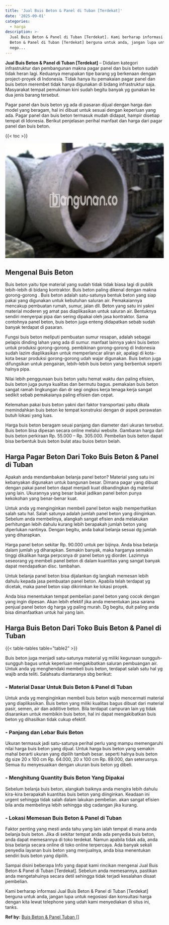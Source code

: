 ```yaml
---
title: 'Jual Buis Beton & Panel di Tuban [Terdekat]'
date: '2025-09-01'
categories:
  - harga
description: >-
  Jual Buis Beton & Panel di Tuban [Terdekat]. Kami berharap informasi Jual Buis
  Beton & Panel di Tuban [Terdekat] berguna untuk anda, jangan lupa untuk
  nego...
---
```


**Jual Buis Beton & Panel di Tuban \[Terdekat\]** – Didalam kategori infrastruktur dan pembangunan makna pagar panel dan buis beton sudah tidak heran lagi. Keduanya merupakan tipe barang yg berkenaan dengan project-proyek di Indonesia. Tidak hanya itu pemakaian pagar panel dan buis beton merembet tidak hanya digunakan di bidang infrastruktur saja. Masyarakat tempat pemukiman kini sudah begitu banyak yg gunakan ke dua jenis barang tersebut.

Pagar panel dan buis beton yg ada di pasaran dijual dengan harga dan model yang beragam, hal ini dibuat untuk sesuai dengan keperluan yang ada. Pagar panel dan buis beton termasuk mudah didapat, hampir disetiap tempat di Idonesia. Berikut penjelasan perihal manfaat dan harga dari pagar panel dan buis beton.

{{< toc >}}

![Jual Buis Beton & Panel di Tuban [Terdekat]](/images/jual-panel-buis-beton-murah-05.png)

## Mengenal Buis Beton

Buis beton yaitu tipe material yang sudah tidak tidak biasa lagi di publik lebih-lebih di bidang kontraktor. Buis beton paling dikenal dengan makna gorong-gorong . Buis beton adalah satu-satunya bentuk beton yang siap pakai yang digunakan untuk kebutuhan saluran air. Pemakaiannya mencakup pembuatan rumah, sumur, jalan dll. Beton yang satu ini yakni material moderen yg amat pas diaplikasikan untuk saluran air. Bentuknya sendiri menyerpai pipa dan sering dipakai oleh jasa kontraktor. Sama contohnya panel beton, buis beton juga enteng didapatkan sebab sudah banyak terdapat di pasaran.

Fungsi buis beton meliputi pembuatan sumur resapan, adalah sebagai pelapis dinding lahan yang ada di sumur. manfaat lainnya yakni buis beton untuk produksi gorong-gorong. pembikinan gorong-gorong di Indonesia sudah lazim diaplikasikan untuk memperlancar aliran air, apalagi di kota-kota besar produksi gorong-gorong udah wajar digunakan. Buis beton juga difungsikan untuk pengairan, lebih-lebih buis beton yang berbentuk seperti halnya pipa.

Nilai lebih penggunaan buis beton yaitu hemat waktu dan paling efisien, buis beton juga punya kualitas dan bermutu bagus. pemakaian buis beton sangat ramah lingkungan dan dr segi ongkos kerja tenaga kerja sangat sedikit sebab pemakaianya paling efisien dan cepat.

Kelemahan pakai buis beton yakni dari faktor transportasi yaitu dikala memindahkan buis beton ke tempat konstruksi dengan dr aspek perawatan butuh lokasi yang luas.

Harga buis beton beragam seuai panjang dan diameter dari ukuran tersebut. Buis beton bisa dipesan secara online melalui website. Gambaran harga dari buis beton perkiraan Rp. 55.000 – Rp. 305.000. Pembelian buis beton dapat bisa berbentuk buis beton bulat atau buios beton belah.

## Harga Pagar Beton Dari Toko Buis Beton & Panel di Tuban

Apakah anda mendambakan belanja panel beton? Material yang satu ini kebanyakan digunakan untuk bangunan besar. Dimana pagar yang dibuat dengan pakai panel beton dapat menjadi kuat dibandingkan dg material yang lain. Ukurannya yang besar bakal jadikan panel beton punya kekokohan yang benar-benar kuat.

Untuk anda yg menginginkan membeli panel beton wajib memperhatikan salah satu hal. Salah satunya adalah jumlah panel beton yang diinginkan. Sebelum anda membelinya, alangkah sangat efisien anda melakukan perhitungan lebih dahulu kurang lebih berapakah jumlah beton yang diperlukan nantinya. Dengan begitu, anda bakal belanja sesuai dg jumlah yang diharapkan.

Harga panel beton sekitar Rp. 90.000 untuk per bijinya. Anda bisa belanja dalam jumlah yg diharapkan. Semakin banyak, maka harganya semakin tinggi dikalikan harga perpcsnya dr panel beton yg diorder. Lazimnya seseorang yg membeli panel beton di dalam kuantitas yang sangat banyak dapat mendapatkan disc. tambahan.

Untuk belanja panel beton bisa dijalankan dg langkah memesan lebih dahulu kepada jasa pembuatan panel beton. Apabila telah terdapat yg dicetak, maka panel beton siap dikirimkan ke lokasi proyek.

Anda bisa menentukan tempat pembelian panel beton yang cocok dengan yang ingin dipesan. Akan lebih efektif jika anda menentukan jasa sarana penjual panel beton dg harga yg paling murah. Dg begitu, duit paling anda bisa dimanfaatkan untuk hal yang lain.

## Harga Buis Beton Dari Toko Buis Beton & Panel di Tuban

{{< table-tables table="table2" >}}

Buis beton juga menjadi satu-satunya material yg miliki kegunaan sungguh-sungguh bagus untuk keperluan mengakibatkan saluran pembuangan air. Untuk anda yg menghendaki membeli buis beton, terdapat salah satu hal yg wajib anda teliti. Salahsatu diantaranya sbg berikut:

### \- Material Dasar Untuk Buis Beton & Panel di Tuban

Untuk anda yg menginginkan membeli buis beton wajib mencermati material yang diaplikasikan. Buis beton yang miliki kualitas bagus dibuat dari material pasir, semen, air dan additive beton. Bila terdapat campuran lain yg tidak disarankan untuk membikin buis beton, hal ini dapat mengakibatkan buis beton yg dihasilkan tidak cukup efektif.

### \- Panjang dan Lebar Buis Beton

Ukuran termasuk jadi satu-satunya perihal perlu yang mampu memengaruhi nilai harga buis beton yang dijual. Untuk harga buis beton yang semakin mahal berarti ukuran yang dipilih tambah besar. seperti halnya buis beton dg size 20 x 100 cm Rp. 64.000, 20 x 100 cm Rp. 89.000, dan seterusnya. Semua itu menyesuaikan dengan ukuran buis beton yg dibeli.

### \- Menghitung Quantity Buis Beton Yang Dipakai

Sebelum belanja buis beton, alangkah baiknya anda mengira lebih dahulu kira-kira berapakah kuantitas buis beton yang diinginkan. Keadaan ini urgent sehingga tidak salah dalam lakukan pembelian. akan sangat efisien bila anda membelinya lebih sehingga sbg cadangan jika kurang.

### \- Lokasi Memesan Buis Beton & Panel di Tuban

Faktor penting yang mesti anda tahu yang lain ialah tempat di mana anda belanja buis beton. Jika di sekitar tempat anda ada penyedia buis beton, anda dapat memesannya di toko terdekat. Namun apabila tidak ada, anda bisa belanja secara online di toko online terpercaya. Ada banyak sekali penyedia layanan buis beton yang menjualnya, anda bisa menentukan sendiri buis beton yang dipilih.

Sampai disini beberapa Info yang dapat kami rincikan mengenai Jual Buis Beton & Panel di Tuban \[Terdekat\]. Sebelum anda memesannya, pastikan anda mengetahuinya secara detil sehingga tidak terjadi kesalahan disaat pembelian.

Kami berharap informasi Jual Buis Beton & Panel di Tuban \[Terdekat\] berguna untuk anda, jangan lupa untuk negosiasi dan konsultasi harga dengan kita lewat telephone yang udah kami menyediakan di situs ini, tanks.

**Ref by:** [Buis Beton & Panel Tuban []](https://id.wikipedia.org/wiki/Buis)

